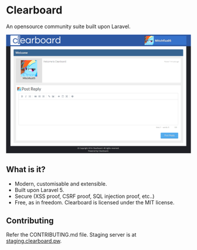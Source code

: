 # Clearboard
An opensource community suite built upon Laravel.

![Clearboard Screenshot](https://raw.githubusercontent.com/clearboard/clearboard/dev/screenshot.png)

## What is it?
* Modern, customisable and extensible.
* Built upon Laravel 5.
* Secure (XSS proof, CSRF proof, SQL injection proof, etc..)
* Free, as in freedom. Clearboard is licensed under the MIT license.

## Contributing
Refer the CONTRIBUTING.md file. Staging server is at [staging.clearboard.pw](http://staging.clearboard.pw/).
